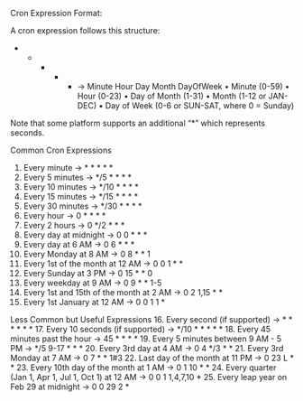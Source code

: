 Cron Expression Format:

A cron expression follows this structure:
* * * * * → Minute Hour Day Month DayOfWeek
 • Minute (0-59)
 • Hour (0-23)
 • Day of Month (1-31)
 • Month (1-12 or JAN-DEC)
 • Day of Week (0-6 or SUN-SAT, where 0 = Sunday)

Note that some platform supports an additional “*” which represents seconds. 

Common Cron Expressions
 1. Every minute → * * * * *
 2. Every 5 minutes → */5 * * * *
 3. Every 10 minutes → */10 * * * *
 4. Every 15 minutes → */15 * * * *
 5. Every 30 minutes → */30 * * * *
 6. Every hour → 0 * * * *
 7. Every 2 hours → 0 */2 * * *
 8. Every day at midnight → 0 0 * * *
 9. Every day at 6 AM → 0 6 * * *
 10. Every Monday at 8 AM → 0 8 * * 1
 11. Every 1st of the month at 12 AM → 0 0 1 * *
 12. Every Sunday at 3 PM → 0 15 * * 0
 13. Every weekday at 9 AM → 0 9 * * 1-5
 14. Every 1st and 15th of the month at 2 AM → 0 2 1,15 * *
 15. Every 1st January at 12 AM → 0 0 1 1 *

Less Common but Useful Expressions
 16. Every second (if supported) → * * * * * *
 17. Every 10 seconds (if supported) → */10 * * * * *
 18. Every 45 minutes past the hour → 45 * * * *
 19. Every 5 minutes between 9 AM - 5 PM → */5 9-17 * * *
 20. Every 3rd day at 4 AM → 0 4 */3 * *
 21. Every 3rd Monday at 7 AM → 0 7 * * 1#3
 22. Last day of the month at 11 PM → 0 23 L * *
 23. Every 10th day of the month at 1 AM → 0 1 10 * *
 24. Every quarter (Jan 1, Apr 1, Jul 1, Oct 1) at 12 AM → 0 0 1 1,4,7,10 *
 25. Every leap year on Feb 29 at midnight → 0 0 29 2 *
